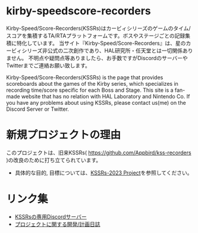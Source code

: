 # kirby-speedscore-recorders

Kirby-Speed/Score-Recorders(KSSRs)はカービィシリーズのゲームのタイム/スコアを集積するTA/RTAプラットフォームです。ボスやステージごとの記録集積に特化しています。
当サイト『Kirby-Speed/Score-Recorders』は、星のカービィシリーズ非公式の二次創作であり、HAL研究所・任天堂とは一切関係ありません。
不明点や疑問点等ありましたら、お手数ですがDiscordのサーバーやTwitterまでご連絡お願い致します。

Kirby-Speed/Score-Recorders(KSSRs) is the page that provides scoreboards about the games of the Kirby series, which specializes in recording time/score specific for each Boss and Stage.
This site is a fan-made website that has no relation with HAL Laboratory and Nintendo Co.
If you have any problems about using KSSRs, please contact us(me) on the Discord Server or Twitter.

# 新規プロジェクトの理由
このプロジェクトは、旧来KSSRs( https://github.com/Appbird/kss-recorders )の改良のために打ち立てられています。

- 具体的な目的, 目標については、[KSSRs-2023 Project](https://scrapbox.io/kssrecorders/KSSRs-2023_Project)を参照してください。

# リンク集
- [KSSRsの専用Discordサーバー](https://discord.gg/S7u9Cc5vnR)
- [プロジェクトに関する開発/計画日誌](https://scrapbox.io/kssrecorders/Kirby-Speed%2FScore-Recorders)

